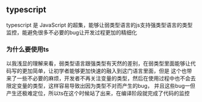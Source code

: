 ## typescript

typescript 是 JavaScript 的超集，能够让弱类型语言的js支持强类型语言的类型监控，能避免很多不必要的bug让开发过程更加的精细化

### 为什么要使用ts

以我浅显的理解来看，弱类型语言跟强类型有天然的差别，在弱类型里面能够让代码写的更加简单，让初学者能够更加快速的融入到这门语言里面，但是
这个也带来了一些不必要的麻烦，开发者不再关注变量的类型，然后在使用过程中也不会去限定变量的类型，这样容易导致出因为类型不对而产生的bug，
并且这些bug一但产生还极难定位，所以ts在这个时候站了出来，在编译阶段就完成了代码的监控

